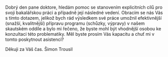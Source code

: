 Dobrý den pane doktore,
hledám pomoc se stanovením explicitních cílů pro svoji bakalářskou práci a případně její následné vedení. 
Obracím se nás Vás s tímto dotazem, jelikož bych rád výsledkem své práce umožnil efektivnější (snažší, kvalitnější) přípravu programu (schůzky, výpravy) v našem skautském oddíle a bylo mi řečeno, že byste mohl být vhodnější osobou ke konzultaci této problematiky.
Měl byste prosím Vás kapacitu a chuť mi v tomto poskytnout asistenci?

Děkuji za Váš čas.
Šimon Trousil